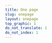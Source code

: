 ```yaml
---
title: One page
slug: onepage
layout: onepage
top_graphic: 1
do_not_translate: 1
do_not_index: 1
---
```

